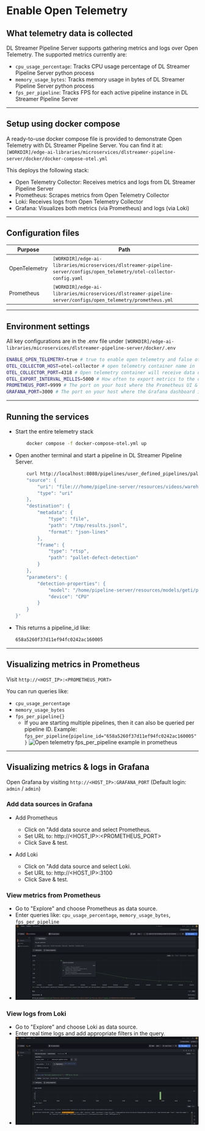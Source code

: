 # Enable Open Telemetry

## What telemetry data is collected
DL Streamer Pipeline Server supports gathering metrics and logs over Open Telemetry. The supported metrics currently are:
- `cpu_usage_percentage`: Tracks CPU usage percentage of DL Streamer Pipeline Server python process
- `memory_usage_bytes`: Tracks memory usage in bytes of DL Streamer Pipeline Server python process
- `fps_per_pipeline`: Tracks FPS for each active pipeline instance in DL Streamer Pipeline Server

---

## Setup using docker compose
A ready-to-use docker compose file is provided to demonstrate Open Telemetry with DL Streamer Pipeline Server.
You can find it at: `[WORKDIR]/edge-ai-libraries/microservices/dlstreamer-pipeline-server/docker/docker-compose-otel.yml`

This deploys the following stack:
- Open Telemetry Collector: Receives metrics and logs from DL Streamer Pipeline Server
- Prometheus: Scrapes metrics from Open Telemetry Collector
- Loki: Receives logs from Open Telemetry Collector
- Grafana: Visualizes both metrics (via Prometheus) and logs (via Loki)

---

## Configuration files
| Purpose       | Path                                                                                                                                      |
| ------------- | ----------------------------------------------------------------------------------------------------------------------------------------- |
| OpenTelemetry | `[WORKDIR]/edge-ai-libraries/microservices/dlstreamer-pipeline-server/configs/open_telemetry/otel-collector-config.yaml`                  |
| Prometheus    | `[WORKDIR]/edge-ai-libraries/microservices/dlstreamer-pipeline-server/configs/open_telemetry/prometheus.yml`                              |

---

## Environment settings
All key configurations are in the .env file under `[WORKDIR]/edge-ai-libraries/microservices/dlstreamer-pipeline-server/docker/.env`
```sh
ENABLE_OPEN_TELEMETRY=true # true to enable open telemetry and false otherwise
OTEL_COLLECTOR_HOST=otel-collector # open telemetry container name in `[WORKDIR]/edge-ai-libraries/microservices/dlstreamer-pipeline-server/docker/docker-compose-otel.yml`. Can also be the IP address of the machine if open telemetry container is running on a different machine. Ex: OTEL_COLLECTOR_HOST=10.10.10.10
OTEL_COLLECTOR_PORT=4318 # Open telemetry container will receive data on this port. If this value is changed, ensure to update `[WORKDIR]/edge-ai-libraries/microservices/dlstreamer-pipeline-server/configs/open_telemetry/otel-collector-config.yaml` appropriately.
OTEL_EXPORT_INTERVAL_MILLIS=5000 # How often to export metrics to the open telemetry collector in milli seconds.
PROMETHEUS_PORT=9999 # The port on your host where the Prometheus UI & API will be accessible (ex: open http://<HOST_IP>:9999 to see Prometheus).
GRAFANA_PORT=3000 # The port on your host where the Grafana dashboard is exposed (ex: visit http://<HOST_IP>:3000 to visualize metrics & logs).
```

---

## Running the services

- Start the entire telemetry stack
    ```sh
        docker compose -f docker-compose-otel.yml up
    ```
- Open another terminal and start a pipeline in DL Streamer Pipeline Server.
    ```sh
        curl http://localhost:8080/pipelines/user_defined_pipelines/pallet_defect_detection -X POST -H 'Content-Type: application/json' -d '{
        "source": {
            "uri": "file:///home/pipeline-server/resources/videos/warehouse.avi",
            "type": "uri"
        },
        "destination": {
            "metadata": {
                "type": "file",
                "path": "/tmp/results.jsonl",
                "format": "json-lines"
            },
            "frame": {
                "type": "rtsp",
                "path": "pallet-defect-detection"
            }
        },
        "parameters": {
            "detection-properties": {
                "model": "/home/pipeline-server/resources/models/geti/pallet_defect_detection/deployment/Detection/model/model.xml",
                "device": "CPU"
            }
        }
    }'
    ```
- This returns a pipeline_id like: 
    ```sh
    658a5260f37d11ef94fc0242ac160005
    ```

---

## Visualizing metrics in Prometheus

Visit `http://<HOST_IP>:<PROMETHEUS_PORT>`

You can run queries like:
- `cpu_usage_percentage`
- `memory_usage_bytes`
- `fps_per_pipeline{}`
    - If you are starting multiple pipelines, then it can also be queried per pipeline ID. Example: `fps_per_pipeline{pipeline_id="658a5260f37d11ef94fc0242ac160005"}`
![Open telemetry fps_per_pipeline example in prometheus](../../../images/prometheus_fps_per_pipeline.png)

---

## Visualizing metrics & logs in Grafana

Open Grafana by visiting `http://<HOST_IP>:GRAFANA_PORT` (Default login: `admin` / `admin`)

### Add data sources in Grafana

- Add Prometheus
    - Click on "Add data source and select Prometheus.
    - Set URL to: http://<HOST_IP>:<PROMETHEUS_PORT>
    - Click Save & test.

- Add Loki
    - Click on "Add data source and select Loki.
    - Set URL to: http://<HOST_IP>:3100
    - Click Save & test.

### View metrics from Prometheus

- Go to "Explore" and choose Prometheus as data source.
- Enter queries like: `cpu_usage_percentage`, `memory_usage_bytes`, `fps_per_pipeline`
- ![Open telemetry fps_per_pipeline example in Grafana](../../../images/grafana_fps_per_pipeline.png)

### View logs from Loki

- Go to "Explore" and choose Loki as data source.
- Enter real time logs and add appropriate filters in the query.
- ![Open telemetry logs example in Grafana](../../../images/loki_logs.png)